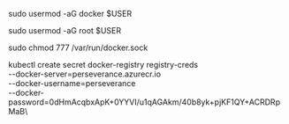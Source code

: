 sudo usermod -aG docker $USER

sudo usermod -aG root $USER

sudo chmod 777 /var/run/docker.sock


kubectl create secret docker-registry registry-creds \
  --docker-server=perseverance.azurecr.io \
  --docker-username=perseverance \
  --docker-password=0dHmAcqbxApK+0YYVI/u1qAGAkm/40b8yk+pjKF1QY+ACRDRpMaB\

